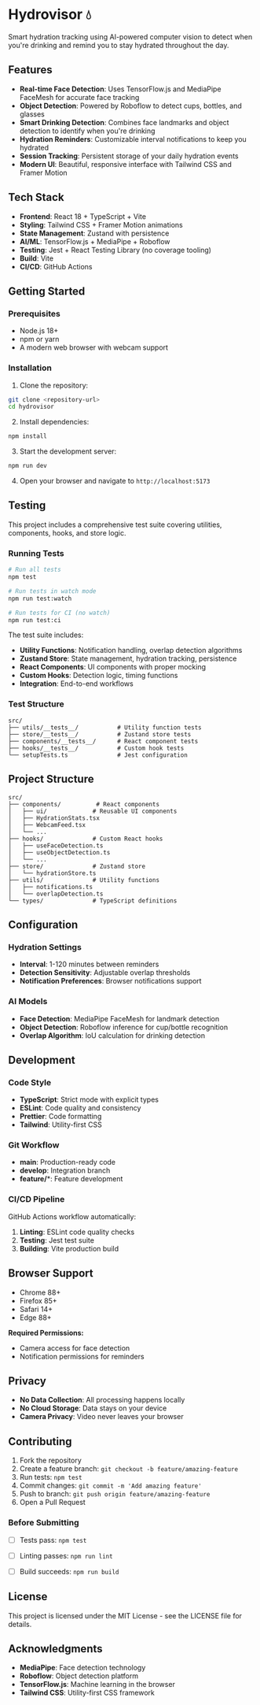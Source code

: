 # Hydrovisor 💧

Smart hydration tracking using AI-powered computer vision to detect when you're drinking and remind you to stay hydrated throughout the day.

## Features

- **Real-time Face Detection**: Uses TensorFlow.js and MediaPipe FaceMesh for accurate face tracking
- **Object Detection**: Powered by Roboflow to detect cups, bottles, and glasses
- **Smart Drinking Detection**: Combines face landmarks and object detection to identify when you're drinking
- **Hydration Reminders**: Customizable interval notifications to keep you hydrated
- **Session Tracking**: Persistent storage of your daily hydration events
- **Modern UI**: Beautiful, responsive interface with Tailwind CSS and Framer Motion

## Tech Stack

- **Frontend**: React 18 + TypeScript + Vite
- **Styling**: Tailwind CSS + Framer Motion animations
- **State Management**: Zustand with persistence
- **AI/ML**: TensorFlow.js + MediaPipe + Roboflow
- **Testing**: Jest + React Testing Library (no coverage tooling)
- **Build**: Vite
- **CI/CD**: GitHub Actions

## Getting Started

### Prerequisites

- Node.js 18+ 
- npm or yarn
- A modern web browser with webcam support

### Installation

1. Clone the repository:
```bash
git clone <repository-url>
cd hydrovisor
```

2. Install dependencies:
```bash
npm install
```

3. Start the development server:
```bash
npm run dev
```

4. Open your browser and navigate to `http://localhost:5173`

## Testing

This project includes a comprehensive test suite covering utilities, components, hooks, and store logic.

### Running Tests

```bash
# Run all tests
npm test

# Run tests in watch mode
npm run test:watch

# Run tests for CI (no watch)
npm run test:ci
```



The test suite includes:

- **Utility Functions**: Notification handling, overlap detection algorithms
- **Zustand Store**: State management, hydration tracking, persistence
- **React Components**: UI components with proper mocking
- **Custom Hooks**: Detection logic, timing functions
- **Integration**: End-to-end workflows

### Test Structure

```
src/
├── utils/__tests__/           # Utility function tests
├── store/__tests__/           # Zustand store tests  
├── components/__tests__/      # React component tests
├── hooks/__tests__/           # Custom hook tests
└── setupTests.ts              # Jest configuration
```

## Project Structure

```
src/
├── components/          # React components
│   ├── ui/             # Reusable UI components
│   ├── HydrationStats.tsx
│   ├── WebcamFeed.tsx
│   └── ...
├── hooks/              # Custom React hooks
│   ├── useFaceDetection.ts
│   ├── useObjectDetection.ts
│   └── ...
├── store/              # Zustand store
│   └── hydrationStore.ts
├── utils/              # Utility functions
│   ├── notifications.ts
│   └── overlapDetection.ts
└── types/              # TypeScript definitions
```

## Configuration

### Hydration Settings
- **Interval**: 1-120 minutes between reminders
- **Detection Sensitivity**: Adjustable overlap thresholds
- **Notification Preferences**: Browser notifications support

### AI Models
- **Face Detection**: MediaPipe FaceMesh for landmark detection
- **Object Detection**: Roboflow inference for cup/bottle recognition
- **Overlap Algorithm**: IoU calculation for drinking detection

## Development

### Code Style
- **TypeScript**: Strict mode with explicit types
- **ESLint**: Code quality and consistency
- **Prettier**: Code formatting
- **Tailwind**: Utility-first CSS

### Git Workflow
- **main**: Production-ready code
- **develop**: Integration branch
- **feature/***: Feature development

### CI/CD Pipeline

GitHub Actions workflow automatically:
1. **Linting**: ESLint code quality checks
2. **Testing**: Jest test suite
3. **Building**: Vite production build

## Browser Support

- Chrome 88+
- Firefox 85+
- Safari 14+
- Edge 88+

**Required Permissions:**
- Camera access for face detection
- Notification permissions for reminders

## Privacy

- **No Data Collection**: All processing happens locally
- **No Cloud Storage**: Data stays on your device
- **Camera Privacy**: Video never leaves your browser

## Contributing

1. Fork the repository
2. Create a feature branch: `git checkout -b feature/amazing-feature`
3. Run tests: `npm test`
4. Commit changes: `git commit -m 'Add amazing feature'`
5. Push to branch: `git push origin feature/amazing-feature`
6. Open a Pull Request

### Before Submitting

- [ ] Tests pass: `npm test`
- [ ] Linting passes: `npm run lint`
- [ ] Build succeeds: `npm run build`


## License

This project is licensed under the MIT License - see the LICENSE file for details.

## Acknowledgments

- **MediaPipe**: Face detection technology
- **Roboflow**: Object detection platform
- **TensorFlow.js**: Machine learning in the browser
- **Tailwind CSS**: Utility-first CSS framework